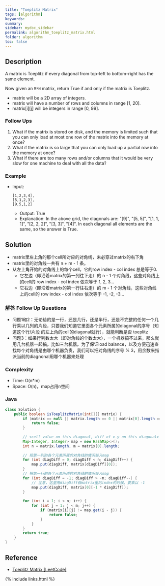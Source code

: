 ```yaml
---
title: "Toeplitz Matrix"
tags: [algorithm]
keywords:
summary:
sidebar: mydoc_sidebar
permalink: algorithm_toeplitz_matrix.html
folder: algorithm
toc: false
---
```


## Description
A matrix is Toeplitz if every diagonal from top-left to bottom-right has the same element.

Now given an `M*N` matrix, return True if and only if the matrix is Toeplitz.
* matrix will be a 2D array of integers.
* matrix will have a number of rows and columns in range [1, 20].
* matrix[i][j] will be integers in range [0, 99].

### Follow Ups
1. What if the matrix is stored on disk, and the memory is limited such that you can only load at most one row of the matrix into the memory at once?
2. What if the matrix is so large that you can only load up a partial row into the memory at once?
3. What if there are too many rows and/or columns that it would be very slow for one machine to deal with all the data?

### Example
* Input: 
  ```
  [1,2,3,4],
  [5,1,2,3],
  [9,5,1,2]
  ```
  * Output: True
  * Explanation: In the above grid, the diagonals are: "[9]", "[5, 5]", "[1, 1, 1]", "[2, 2, 2]", "[3, 3]", "[4]". In each diagonal all elements are the same, so the answer is True.


## Solution
* matrix里左上角的那个cell所对应的对角线，未必穿过matrix的右下角
* matrix里的对角线一共有 n + m - 1 条。
* 从左上角开始的对角线上的每个cell，它的row index - col index 总是等于0. 
  * 它左边（即沿着matrix的第一列往下走）的 n - 1 个对角线，这些对角线上的cell的 row index - col index 依次等于 1, 2, 3...
  * 它右边（即沿着matrix的第一行往右走）的 m - 1 个对角线，这些对角线上的cell的 row index - col index 依次等于 -1, -2, -3...
  
### 解答 Follow Up Questions
* 问题1和2：无论给的是一行，还是几行，还是半行，还是不完整的任何一个几行乘以几列的片段，只要我们知道它里面各个元素所属的diagonal的序号（知道这个行/片段 的左上角的cell的diagonal就行），就能判断是否 toeplitz
* 问题3：如果行列数太大（即对角线的个数太大），一个机器搞不过来，那么就用几台机器一起搞。比如三台机器。为了保证load balance，以及方便迅速查找每个对角线是由哪个机器负责，我们可以把对角线的序号 % 3，用余数来指派当前的diagnonal用哪个机器来处理

### Complexity
* Time: O(n*m)
* Space: O(n)，map占用n空间

### Java
```java
class Solution {
    public boolean isToeplitzMatrix(int[][] matrix) {
        if (matrix == null || matrix.length == 0 || matrix[0].length == 0) {
            return false;
        }
        
        // <cell value on this diagonal, diff of x-y on this diagonal>
        Map<Integer, Integer> map = new HashMap<>();
        int n = matrix.length, m = matrix[0].length;
        
        // 把第一列的各个元素所属的对角线的情况装入map
        for (int diagDiff = 0; diagDiff < n; diagDiff++) {
            map.put(diagDiff, matrix[diagDiff][0]);
        }
        // 把第一行的各个元素所述的对角线的情况装入map
        for (int diagDiff = -1; diagDiff > -m; diagDiff--) {
            // 注意，这里用diagDiff做matrix里的index的时候，要乘以 -1
            map.put(diagDiff, matrix[0][-1 * diagDiff]);
        }
        
        for (int i = 1; i < n; i++) {
            for (int j = 1; j < m; j++) {
                if (matrix[i][j] != map.get(i - j)) {
                    return false;
                }
            }
        }
        return true;
    }
}
```

## Reference
* [Toeplitz Matrix [LeetCode]](https://leetcode.com/problems/toeplitz-matrix/description/)

{% include links.html %}
